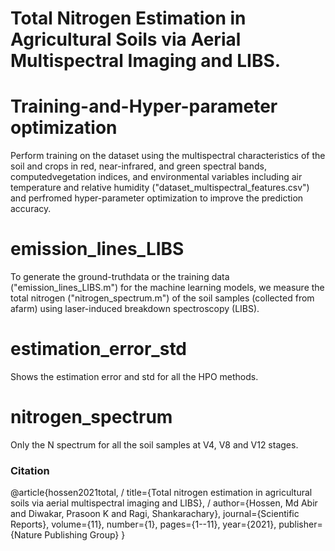 # Total Nitrogen Estimation in Agricultural Soils via Aerial Multispectral Imaging and LIBS.
# Training-and-Hyper-parameter optimization
Perform training on the dataset using the multispectral characteristics of the soil and crops in red, near-infrared, and green spectral bands, computedvegetation indices, and environmental variables including air temperature and relative humidity ("dataset_multispectral_features.csv") and perfromed hyper-parameter optimization to improve the prediction accuracy.
# emission_lines_LIBS
To generate the ground-truthdata or the training data ("emission_lines_LIBS.m") for the machine learning models, we measure the total nitrogen ("nitrogen_spectrum.m") of the soil samples (collected from afarm) using laser-induced breakdown spectroscopy (LIBS).
# estimation_error_std
Shows the estimation error and std for all the HPO methods.
# nitrogen_spectrum
Only the N spectrum for all the soil samples at V4, V8 and V12 stages.

### Citation
@article{hossen2021total, /
  title={Total nitrogen estimation in agricultural soils via aerial multispectral imaging and LIBS}, /
  author={Hossen, Md Abir and Diwakar, Prasoon K and Ragi, Shankarachary},
  journal={Scientific Reports},
  volume={11},
  number={1},
  pages={1--11},
  year={2021},
  publisher={Nature Publishing Group}
}
